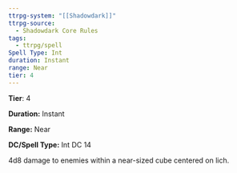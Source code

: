 ```yaml
---
ttrpg-system: "[[Shadowdark]]"
ttrpg-source:
  - Shadowdark Core Rules
tags:
  - ttrpg/spell
Spell Type: Int
duration: Instant
range: Near
tier: 4
---
```

**Tier**: 4

**Duration:** Instant

**Range:** Near

**DC/Spell Type:** Int DC 14

4d8 damage to enemies within a near-sized cube centered on lich.